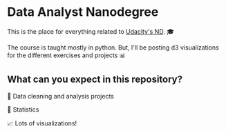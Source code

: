 # Data Analyst Nanodegree

This is the place for everything related to [Udacity's ND](https://www.udacity.com/course/data-analyst-nanodegree--nd002). :mortar_board:

The course is taught mostly in python. 
But, I'll be posting d3 visualizations for the different exercises and projects :bar_chart:

## What can you expect in this repository?

:pushpin:  Data cleaning and analysis projects

:pushpin:  Statistics

:chart_with_upwards_trend:  Lots of visualizations!


